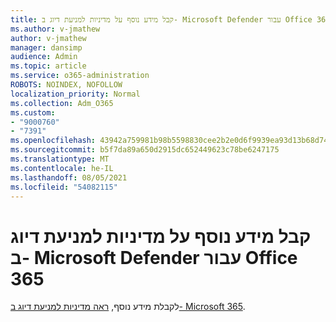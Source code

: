 ```yaml
---
title: קבל מידע נוסף על מדיניות למניעת דיוג ב- Microsoft Defender עבור Office 365
ms.author: v-jmathew
author: v-jmathew
manager: dansimp
audience: Admin
ms.topic: article
ms.service: o365-administration
ROBOTS: NOINDEX, NOFOLLOW
localization_priority: Normal
ms.collection: Adm_O365
ms.custom:
- "9000760"
- "7391"
ms.openlocfilehash: 43942a759981b98b5598830cee2b2e0d6f9939ea93d13b68d74a7a1d7db201d4
ms.sourcegitcommit: b5f7da89a650d2915dc652449623c78be6247175
ms.translationtype: MT
ms.contentlocale: he-IL
ms.lasthandoff: 08/05/2021
ms.locfileid: "54082115"
---
```

# <a name="learn-more-about-anti-phishing-policies-in-microsoft-defender-for-office-365"></a>קבל מידע נוסף על מדיניות למניעת דיוג ב- Microsoft Defender עבור Office 365

לקבלת מידע נוסף, [ראה מדיניות למניעת דיוג ב- Microsoft 365](https://go.microsoft.com/fwlink/?linkid=2092235).
